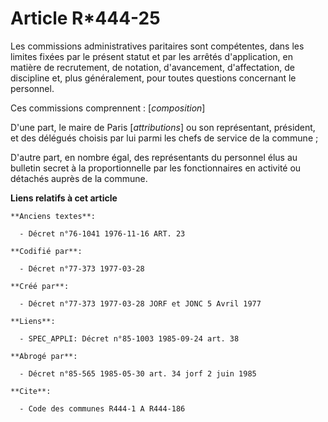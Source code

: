 # Article R*444-25

Les commissions administratives paritaires sont compétentes, dans les limites fixées par le présent statut et par les arrêtés
d'application, en matière de recrutement, de notation, d'avancement, d'affectation, de discipline et, plus généralement, pour
toutes questions concernant le personnel.

Ces commissions comprennent : [*composition*]

D'une part, le maire de Paris [*attributions*] ou son représentant, président, et des délégués choisis par lui parmi les
chefs de service de la commune ;

D'autre part, en nombre égal, des représentants du personnel élus au bulletin secret à la proportionnelle par les
fonctionnaires en activité ou détachés auprès de la commune.

**Liens relatifs à cet article**

	**Anciens textes**:

	  - Décret n°76-1041 1976-11-16 ART. 23

	**Codifié par**:

	  - Décret n°77-373 1977-03-28

	**Créé par**:

	  - Décret n°77-373 1977-03-28 JORF et JONC 5 Avril 1977

	**Liens**:

	  - SPEC_APPLI: Décret n°85-1003 1985-09-24 art. 38

	**Abrogé par**:

	  - Décret n°85-565 1985-05-30 art. 34 jorf 2 juin 1985

	**Cite**:

	  - Code des communes R444-1 A R444-186
